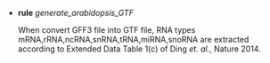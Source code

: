 * **rule** _generate_arabidopsis_GTF_

	When convert GFF3 file into GTF file, RNA types mRNA,rRNA,ncRNA,snRNA,tRNA,miRNA,snoRNA are extracted according to Extended Data Table 1(c) of Ding *et. al.*, Nature 2014.
